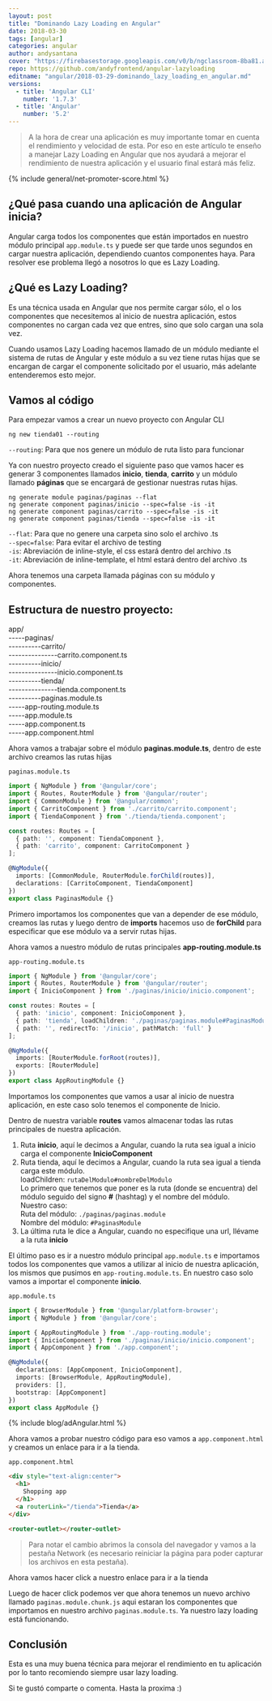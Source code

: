 ```yaml
---
layout: post
title: "Dominando Lazy Loading en Angular"
date: 2018-03-30
tags: [angular]
categories: angular
author: andysantana
cover: "https://firebasestorage.googleapis.com/v0/b/ngclassroom-8ba81.appspot.com/o/posts%2F2018-03-29-dominando_lazy_loading_en_angular%2FAngular2.jpg?alt=media&token=345a3726-2f92-4ac3-807b-62d904bfad5d"
repo: https://github.com/andyfrontend/angular-lazyloading
editname: "angular/2018-03-29-dominando_lazy_loading_en_angular.md"
versions:
  - title: 'Angular CLI'
    number: '1.7.3'
  - title: 'Angular'
    number: '5.2'
---
```

> A la hora de crear una aplicación es muy importante tomar en cuenta el rendimiento y velocidad de esta. Por eso en este artículo te enseño a manejar Lazy Loading en Angular que nos ayudará a mejorar el rendimiento de nuestra aplicación y el usuario final estará más feliz.

<amp-img width="1024" height="512" layout="responsive" src="https://firebasestorage.googleapis.com/v0/b/ngclassroom-8ba81.appspot.com/o/posts%2F2018-03-29-dominando_lazy_loading_en_angular%2FAngular2.jpg?alt=media&token=345a3726-2f92-4ac3-807b-62d904bfad5d"></amp-img>
{% include general/net-promoter-score.html %}

## ¿Qué pasa cuando una aplicación de Angular inicia?

Angular carga todos los componentes que están importados en nuestro módulo principal `app.module.ts` y puede ser que tarde unos segundos en cargar nuestra aplicación, dependiendo cuantos componentes haya. Para resolver ese problema llegó a nosotros lo que es Lazy Loading.


## ¿Qué es Lazy Loading?

Es una técnica usada en Angular que nos permite cargar sólo, el o los componentes que necesitemos al inicio de nuestra aplicación, estos componentes no cargan cada vez que entres, sino que solo cargan una sola vez.

Cuando usamos Lazy Loading hacemos llamado de un módulo mediante el sistema de rutas de Angular y este módulo a su vez tiene rutas hijas que se encargan de cargar el componente solicitado por el usuario, más adelante entenderemos esto mejor.


## Vamos al código

Para empezar vamos a crear un nuevo proyecto con Angular CLI
```
ng new tienda01 --routing
```

`--routing`: Para que nos genere un módulo de ruta listo para funcionar

Ya con nuestro proyecto creado el siguiente paso que vamos hacer es generar 3 componentes llamados **inicio**, **tienda**, **carrito** y un módulo llamado **páginas** que se encargará de gestionar nuestras rutas hijas.

`ng generate module paginas/paginas --flat`  
`ng generate component paginas/inicio --spec=false -is -it`  
`ng generate component paginas/carrito --spec=false -is -it`  
`ng generate component paginas/tienda --spec=false -is -it`

`--flat`: Para que no genere una carpeta sino solo el archivo .ts  
`--spec=false`: Para evitar el archivo de testing  
`-is`: Abreviación de inline-style, el css estará dentro del archivo .ts  
`-it`: Abreviación de inline-template, el html estará dentro del archivo .ts

Ahora tenemos una carpeta llamada páginas con su módulo y componentes.

## Estructura de nuestro proyecto:

app/  
-----paginas/  
----------carrito/  
---------------carrito.component.ts  
----------inicio/  
---------------inicio.component.ts  
----------tienda/  
---------------tienda.component.ts  
----------paginas.module.ts  
-----app-routing.module.ts  
-----app.module.ts  
-----app.component.ts  
-----app.component.html

Ahora vamos a trabajar sobre el módulo **paginas.module.ts**, dentro de este archivo creamos las rutas hijas

`paginas.module.ts`

```ts
import { NgModule } from '@angular/core';
import { Routes, RouterModule } from '@angular/router';
import { CommonModule } from '@angular/common';
import { CarritoComponent } from './carrito/carrito.component';
import { TiendaComponent } from './tienda/tienda.component';

const routes: Routes = [
  { path: '', component: TiendaComponent },
  { path: 'carrito', component: CarritoComponent }
];

@NgModule({
  imports: [CommonModule, RouterModule.forChild(routes)],
  declarations: [CarritoComponent, TiendaComponent]
})
export class PaginasModule {}

```

Primero importamos los componentes que van a depender de ese módulo, creamos las rutas y luego dentro de **imports** hacemos uso de **forChild** para especificar que ese módulo va a servir rutas hijas.

Ahora vamos a nuestro módulo de rutas principales **app-routing.module.ts**

`app-routing.module.ts`

```ts
import { NgModule } from '@angular/core';
import { Routes, RouterModule } from '@angular/router';
import { InicioComponent } from './paginas/inicio/inicio.component';

const routes: Routes = [
  { path: 'inicio', component: InicioComponent },
  { path: 'tienda', loadChildren: './paginas/paginas.module#PaginasModule' },
  { path: '', redirectTo: '/inicio', pathMatch: 'full' }
];

@NgModule({
  imports: [RouterModule.forRoot(routes)],
  exports: [RouterModule]
})
export class AppRoutingModule {}
```

Importamos los componentes que vamos a usar al inicio de nuestra aplicación, en este caso solo tenemos el componente de Inicio.

Dentro de nuestra variable **routes** vamos almacenar todas las rutas principales de nuestra aplicación.

1. Ruta **inicio**, aquí le decimos a Angular, cuando la ruta sea igual a inicio carga el componente **InicioComponent**
2. Ruta tienda, aquí le decimos a Angular, cuando la ruta sea igual a tienda carga este módulo.  
loadChildren: `rutaDelModulo#nombreDelModulo`  
Lo primero que tenemos que poner es la ruta (donde se encuentra) del módulo seguido del signo **#** (hashtag) y el nombre del módulo.  
Nuestro caso:   
Ruta del módulo: `./paginas/paginas.module`  
Nombre del módulo: `#PaginasModule`
3. La última ruta le dice a Angular, cuando no especifique una url, llévame a la ruta **inicio**

El último paso es ir a nuestro módulo principal `app.module.ts` e importamos todos los componentes que vamos a utilizar al inicio de nuestra aplicación, los mismos que pusimos en `app-routing.module.ts`. En nuestro caso solo vamos a importar el componente **inicio**.

`app.module.ts`

```ts
import { BrowserModule } from '@angular/platform-browser';
import { NgModule } from '@angular/core';

import { AppRoutingModule } from './app-routing.module';
import { InicioComponent } from './paginas/inicio/inicio.component';
import { AppComponent } from './app.component';

@NgModule({
  declarations: [AppComponent, InicioComponent],
  imports: [BrowserModule, AppRoutingModule],
  providers: [],
  bootstrap: [AppComponent]
})
export class AppModule {}
```

{% include blog/adAngular.html %}

Ahora vamos a probar nuestro código para eso vamos a `app.component.html` y creamos un enlace para ir a la tienda.

`app.component.html`

```html
<div style="text-align:center">
  <h1>
    Shopping app
  </h1>
  <a routerLink="/tienda">Tienda</a>
</div>

<router-outlet></router-outlet>
```

> Para notar el cambio abrimos la consola del navegador y vamos a la pestaña Network (es necesario reiniciar la página para poder capturar los archivos en esta pestaña).

<div class="row wrap">
  <div class="col col-100 col-md-33 col-lg-33">
    <amp-img width="184" height="224" layout="responsive" src="https://image.ibb.co/itPuvS/code5.png"></amp-img>
  </div>
  <div class="col col-100 col-md-33 col-lg-33">
    
  </div>
  <div class="col col-100 col-md-33 col-lg-33">
    
  </div>
</div>

Ahora vamos hacer click a nuestro enlace para ir a la tienda

<div class="row wrap">
  <div class="col col-100 col-md-33 col-lg-33">
    <amp-img width="835" height="589" layout="responsive" src="https://preview.ibb.co/iXW4C7/code6.gif"></amp-img>
  </div>
  <div class="col col-100 col-md-33 col-lg-33">
    
  </div>
  <div class="col col-100 col-md-33 col-lg-33">
    
  </div>
</div>

Luego de hacer click podemos ver que ahora tenemos un nuevo archivo llamado `paginas.module.chunk.js` aqui estaran los componentes que importamos en nuestro archivo `paginas.module.ts`. Ya nuestro lazy loading está funcionando.

## Conclusión

Esta es una muy buena técnica para mejorar el rendimiento en tu aplicación por lo tanto recomiendo siempre usar lazy loading.

Si te gustó comparte o comenta. Hasta la proxima :)